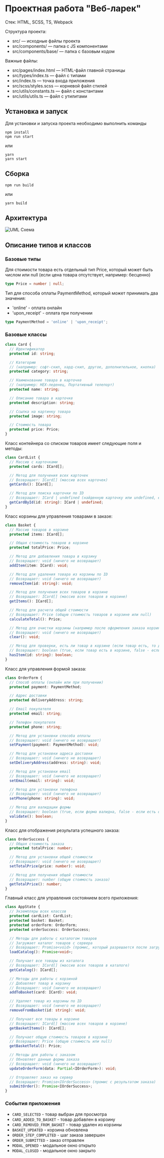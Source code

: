 # Проектная работа "Веб-ларек"

Стек: HTML, SCSS, TS, Webpack

Структура проекта:
- src/ — исходные файлы проекта
- src/components/ — папка с JS компонентами
- src/components/base/ — папка с базовым кодом

Важные файлы:
- src/pages/index.html — HTML-файл главной страницы
- src/types/index.ts — файл с типами
- src/index.ts — точка входа приложения
- src/scss/styles.scss — корневой файл стилей
- src/utils/constants.ts — файл с константами
- src/utils/utils.ts — файл с утилитами

## Установка и запуск
Для установки и запуска проекта необходимо выполнить команды

```
npm install
npm run start
```

или

```
yarn
yarn start
```

## Сборка

```
npm run build
```

или

```
yarn build
```

## Архитектура

![UML Схема](/UML.jpg)

## Описание типов и классов

### Базовые типы

Для стоимости товара есть отдельный тип Price, который может быть числом или null
(если цена товара отсутствует, например: бесценно)

``` TypeScript
type Price = number | null;
```

Тип для способа оплаты PaymentMethod, который может принимать два значения:
- 'online' - оплата онлайн
- 'upon_receipt' - оплата при получении

``` TypeScript
type PaymentMethod = 'online' | 'upon_receipt';
```

### Базовые классы

``` TypeScript
class Card {
  // Идентификатор
  protected id: string;

  // Категорию 
  // (например: софт-скил, хард-скил, другое, дополнительное, кнопка)
  protected category: string;

  // Наименование товара в карточке 
  // (например: HEX-леденец, Портативный телепорт)
  protected name: string;

  // Описание товара в карточке
  protected description: string;

  // Ссылка на картинку товара
  protected image: string;

  // Стоимость товара
  protected price: Price;
}
```

Класс контейнера со списком товаров имеет следующие поля и методы:

``` TypeScript
class CardList {
  // Массив с карточками
  protected cards: ICard[];

  // Метод для получения всех карточек
  // Возвращает: ICard[] (массив всех карточек)
  getCards(): ICard[];

  // Метод для поиска карточки по ID
  // Возвращает: ICard | undefined (найденную карточку или undefined, если не найдена)
  getCardById(id: string): ICard | undefined;
}
```

Класс корзины для управления товарами в заказе:

``` TypeScript
class Basket {
  // Массив товаров в корзине
  protected items: ICard[];

  // Общая стоимость товаров в корзине
  protected totalPrice: Price;

  // Метод для добавления товара в корзину
  // Возвращает: void (ничего не возвращает)
  addItem(item: ICard): void;

  // Метод для удаления товара из корзины по ID
  // Возвращает: void (ничего не возвращает)
  removeItem(id: string): void;

  // Метод для получения всех товаров в корзине
  // Возвращает: ICard[] (массив всех товаров в корзине)
  getItems(): ICard[];

  // Метод для расчета общей стоимости
  // Возвращает: Price (общую стоимость товаров в корзине или null)
  calculateTotal(): Price;

  // Метод для очистки корзины (например после оформления заказа корзина очищается)
  // Возвращает: void (ничего не возвращает)
  clear(): void;

  // Метод для проверки, есть ли товар в корзине (если товар есть, то добавить тот же товар нельзя)
  // Возвращает: boolean (true, если товар есть в корзине, false - если нет)
  hasItem(id: string): boolean;
}
```

Класс для управления формой заказа:

``` TypeScript
class OrderForm {
  // Способ оплаты (онлайн или при получении)
  protected payment: PaymentMethod;

  // Адрес доставки
  protected deliveryAddress: string;

  // Email покупателя
  protected email: string;

  // Телефон покупателя
  protected phone: string;

  // Метод для установки способа оплаты
  // Возвращает: void (ничего не возвращает)
  setPayment(payment: PaymentMethod): void;

  // Метод для установки адреса доставки
  // Возвращает: void (ничего не возвращает)
  setDeliveryAddress(address: string): void;

  // Метод для установки email
  // Возвращает: void (ничего не возвращает)
  setEmail(email: string): void;

  // Метод для установки телефона
  // Возвращает: void (ничего не возвращает)
  setPhone(phone: string): void;

  // Метод для валидации формы
  // Возвращает: boolean (true, если форма валидна, false - если есть ошибки)
  validate(): boolean;
}
```

Класс для отображения результата успешного заказа:

``` TypeScript
class OrderSuccess {
  // Общая стоимость заказа
  protected totalPrice: number;

  // Метод для установки общей стоимости
  // Возвращает: void (ничего не возвращает)
  setTotalPrice(price: number): void;

  // Метод для получения общей стоимости
  // Возвращает: number (общую стоимость заказа)
  getTotalPrice(): number;
}
```

Главный класс для управления состоянием всего приложения:

``` TypeScript
class AppState {
  // Экземпляры всех классов
  protected cardList: CardList;
  protected basket: Basket;
  protected orderForm: OrderForm;
  protected orderSuccess: OrderSuccess;

  // Методы для работы с каталогом товаров
  // Загружает каталог товаров с сервера
  // Возвращает: Promise<void> (промис, который разрешается после загрузки)
  loadCatalog(): Promise<void>;

  // Получает все товары из каталога
  // Возвращает: ICard[] (массив всех товаров в каталоге)
  getCatalog(): ICard[];

  // Методы для работы с корзиной
  // Добавляет товар в корзину
  // Возвращает: void (ничего не возвращает)
  addToBasket(card: ICard): void;

  // Удаляет товар из корзины по ID
  // Возвращает: void (ничего не возвращает)
  removeFromBasket(id: string): void;

  // Получает все товары в корзине
  // Возвращает: ICard[] (массив всех товаров в корзине)
  getBasketItems(): ICard[];

  // Получает общую стоимость товаров в корзине
  // Возвращает: Price (общую стоимость или null)
  getBasketTotal(): Price;

  // Методы для работы с заказом
  // Обновляет данные формы заказа
  // Возвращает: void (ничего не возвращает)
  updateOrderForm(data: Partial<IOrderForm>): void;

  // Отправляет заказ на сервер
  // Возвращает: Promise<IOrderSuccess> (промис с результатом заказа)
  submitOrder(): Promise<IOrderSuccess>;
}
```

### События приложения

- `CARD_SELECTED` - товар выбран для просмотра
- `CARD_ADDED_TO_BASKET` - товар добавлен в корзину
- `CARD_REMOVED_FROM_BASKET` - товар удален из корзины
- `BASKET_UPDATED` - корзина обновлена
- `ORDER_STEP_COMPLETED` - шаг заказа завершен
- `ORDER_SUBMITTED` - заказ отправлен
- `MODAL_OPENED` - модальное окно открыто
- `MODAL_CLOSED` - модальное окно закрыто